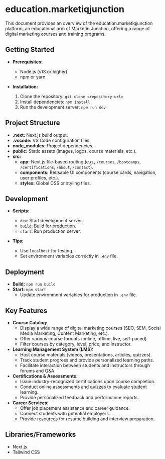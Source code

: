 # education.marketiqjunction

This document provides an overview of the education.marketiqjunction platform, an educational arm of Marketiq Junction, offering a range of digital marketing courses and training programs.

## Getting Started

* **Prerequisites:**
    * Node.js (v18 or higher)
    * npm or yarn

* **Installation:**
    1. Clone the repository: `git clone <repository-url>`
    2. Install dependencies: `npm install` 
    3. Run the development server: `npm run dev` 

## Project Structure

* **.next:**  Next.js build output.
* **.vscode:** VS Code configuration files.
* **node_modules:** Project dependencies.
* **public:** Static assets (images, logos, course materials, etc.).
* **src:**
    * **app:** Next.js file-based routing (e.g., `/courses`, `/bootcamps`, `/certifications`, `/about`, `/contact`).
    * **components:** Reusable UI components (course cards, navigation, user profiles, etc.).
    * **styles:** Global CSS or styling files.

## Development

* **Scripts:**
    * `dev`: Start development server.
    * `build`: Build for production.
    * `start`: Run production server.

* **Tips:**
    * Use `localhost` for testing.
    * Set environment variables correctly in `.env` file.

## Deployment

* **Build:** `npm run build`
* **Start:** `npm start` 
    * Update environment variables for production in `.env` file.

## Key Features

* **Course Catalog:** 
    * Display a wide range of digital marketing courses (SEO, SEM, Social Media Marketing, Content Marketing, etc.).
    * Offer various course formats (online, offline, live, self-paced).
    * Filter courses by category, level, price, and instructor.
* **Learning Management System (LMS):**
    * Host course materials (videos, presentations, articles, quizzes).
    * Track student progress and provide personalized learning paths.
    * Facilitate interaction between students and instructors through forums and Q&A.
* **Certifications & Assessments:**
    * Issue industry-recognized certifications upon course completion.
    * Conduct online assessments and quizzes to evaluate student learning.
    * Provide personalized feedback and performance reports.
* **Career Services:**
    * Offer job placement assistance and career guidance.
    * Connect students with potential employers.
    * Provide resources for resume building and interview preparation.

## Libraries/Frameworks

* Next.js
* Tailwind CSS 


